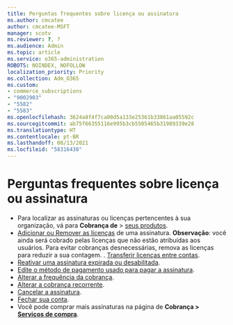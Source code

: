 ```yaml
---
title: Perguntas frequentes sobre licença ou assinatura
ms.author: cmcatee
author: cmcatee-MSFT
manager: scotv
ms.reviewer: ?, ?
ms.audience: Admin
ms.topic: article
ms.service: o365-administration
ROBOTS: NOINDEX, NOFOLLOW
localization_priority: Priority
ms.collection: Adm_O365
ms.custom:
- commerce_subscriptions
- "9002903"
- "5582"
- "5583"
ms.openlocfilehash: 3624a8f4f7ca00d5a133e25361b33861aa05592c
ms.sourcegitcommit: ab75f66355116e995b3cb5505465b31989339e28
ms.translationtype: HT
ms.contentlocale: pt-BR
ms.lasthandoff: 08/13/2021
ms.locfileid: "58316438"
---
```

# <a name="license-or-subscription-faq"></a>Perguntas frequentes sobre licença ou assinatura

- Para localizar as assinaturas ou licenças pertencentes à sua organização, vá para **Cobrança de** > [seus produtos](https://go.microsoft.com/fwlink/p/?linkid=842054).
- [Adicionar ou Remover as licenças](https://docs.microsoft.com/alchemyinsights/how-to-add-or-reduce-licenses) de uma assinatura.
    **Observação**: você ainda será cobrado pelas licenças que não estão atribuídas aos usuários. Para evitar cobranças desnecessárias, remova as licenças para reduzir a sua contagem.
. [Transferir licenças entre contas](https://docs.microsoft.com/alchemyinsights/transfer-licenses-between-tenants).
- [Reativar uma assinatura expirada ou desabilitada](https://go.microsoft.com/fwlink/p/?linkid=2117519).
- [Edite o método de pagamento usado para pagar a assinatura](https://go.microsoft.com/fwlink/p/?linkid=2117167).
- [Alterar a frequência da cobrança](https://go.microsoft.com/fwlink/p/?linkid=2119112).
- [Alterar a cobrança recorrente](https://go.microsoft.com/fwlink/p/?linkid=2119216).
- [Cancelar a assinatura](https://go.microsoft.com/fwlink/p/?linkid=2119113).
- [Fechar sua conta](https://docs.microsoft.com/alchemyinsights/how-to-close-your-account).
- Você pode comprar mais assinaturas na página de **Cobrança > [Serviços de compra](https://go.microsoft.com/fwlink/p/?linkid=868433)**.